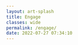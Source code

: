 ```yaml
---
layout: art-splash
title: Engage
classes: wide
permalink: /engage/
date: 2022-07-27 07:34:10
---
```


